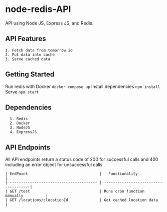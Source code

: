 # node-redis-API
API using Node JS, Express JS, and Redis.


## API Features
```
1. Fetch data from tomorrow.io
2. Put data into cache
3. Serve cached data
```

## Getting Started

Run redis with Docker `docker compose up`
Install dependencies `npm install`
Serve `npm start`

## Dependencies
```
  1. Redis
  2. Docker
  3. NodeJS
  4. ExpressJS
```

## API Endpoints

All API endpoints return a status code of 200 for successful calls and 400 including an error object for unsuccessful calls.

```
| EndPoint                                |   Functionality                      |
| --------------------------------------- | ------------------------------------:|
| GET /test                               | Runs cron function manually          |
| GET /locations/:locationId              | Get cached location data             |
```



